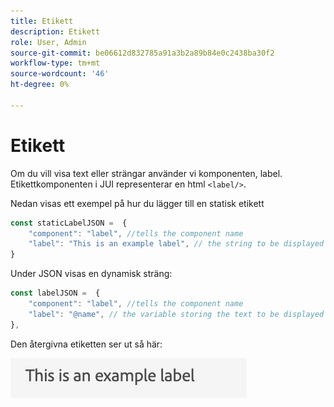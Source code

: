 ```yaml
---
title: Etikett
description: Etikett
role: User, Admin
source-git-commit: be06612d832785a91a3b2a89b84e0c2438ba30f2
workflow-type: tm+mt
source-wordcount: '46'
ht-degree: 0%

---
```


# Etikett

Om du vill visa text eller strängar använder vi komponenten, label.
Etikettkomponenten i JUI representerar en html `<label/>`.

Nedan visas ett exempel på hur du lägger till en statisk etikett

```js title="staticLabel.js"
const staticLabelJSON =  {
    "component": "label", //tells the component name
    "label": "This is an example label", // the string to be displayed
}
```

Under JSON visas en dynamisk sträng:

```js title="dynamicLabel.js"
const labelJSON =  {
    "component": "label", //tells the component name
    "label": "@name", // the variable storing the text to be displayed
},
```

Den återgivna etiketten ser ut så här:

![label](./imgs/label.png "Etikett")